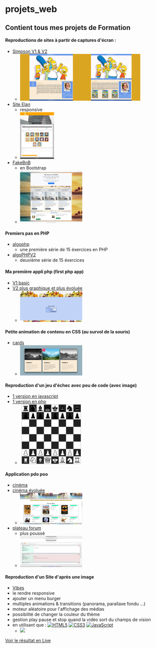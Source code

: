 # projets_web
## Contient tous mes projets de Formation


#### Reproductions de sites à partir de captures d'écran : 
  - <a href="https://github.com/Cirec-Coder/projets_web/tree/master/simpsons">Simpson V1 & V2</a>
    - <img src="https://github.com/Cirec-Coder/projets_web/blob/master/simpsons/Simpsons%20V1/capture.jpeg"  width="auto" height="150" /><img src="https://github.com/Cirec-Coder/projets_web/blob/master/simpsons/Simpsons%20V2/capture.jpeg"  width="auto" height="150" />
  - <a href="https://github.com/Cirec-Coder/projets_web/tree/master/Site%20Elan">Site Elan</a>
    - responsive
    - <img src="https://github.com/Cirec-Coder/projets_web/blob/master/Site%20Elan/capture.jpeg"  width="auto" height="150" />    
  - <a href="https://github.com/Cirec-Coder/projets_web/tree/master/FakeBNB">FakeBnB</a>
    - en Bootstrap
    - <img src="https://github.com/Cirec-Coder/projets_web/blob/master/FakeBNB/capture.jpeg"  width="200" height="auto" />



#### Premiers pas en PHP
  - <a href="https://github.com/Cirec-Coder/projets_web/tree/master/algophp">algophp</a>
    - une première série de 15 éxercices en PHP
  - <a href="https://github.com/Cirec-Coder/projets_web/tree/master/algoPHPV2">algoPHPV2</a>
    - deuxième série de 15 éxercices 
    

#### Ma première appli php (first php app)
  - <a href="https://github.com/Cirec-Coder/projets_web/tree/master/first%20php%20app/appli">V1 basic</a> 
  - <a href="https://github.com/Cirec-Coder/projets_web/tree/master/first%20php%20app/appli_v2.0">V2 plus graphique et plus évoluée</a>
    - <img src="https://github.com/Cirec-Coder/projets_web/blob/master/first%20php%20app/appli_v2.0/capture.jpg"  width="200" height="auto" />

    
#### Petite animation de contenu en CSS (au survol de la souris)
  - <a href="https://github.com/Cirec-Coder/projets_web/tree/master/cards">cards</a>
    - <img src="https://github.com/Cirec-Coder/projets_web/blob/master/cards/capture.jpg"  width="200" height="auto" />
    
    
    
#### Reproduction d'un jeu d'échec avec peu de code (avec image)
  - <a href="https://github.com/Cirec-Coder/projets_web/tree/master/echec/javascript">1 version en javascript</a>
  - <a href="https://github.com/Cirec-Coder/projets_web/tree/master/echec/php">1 version en php</a></a>
    - <img src="https://github.com/Cirec-Coder/projets_web/blob/master/echec/capture.jpg"  width="200" height="auto" />


#### Application pdo poo
  - <a href="https://github.com/Cirec-Coder/projets_web/tree/master/pdo/cinema">cinéma</a> 
  - <a href="https://github.com/Cirec-Coder/projets_web/tree/master/pdo/cinema_01">cinéma évoluée</a></a>
    - <img src="https://github.com/Cirec-Coder/projets_web/blob/master/pdo/cinema_01/capture.jpg"  width="200" height="auto" />
  - <a href="https://github.com/Cirec-Coder/projets_web/tree/master/pdo/forumPlateau">plateau forum</a>
    - plus poussé
    - <img src="https://github.com/Cirec-Coder/projets_web/blob/master/pdo/forumPlateau/capture.jpg"  width="200" height="auto" />
    
    
    
#### Reproduction d'un Site d'après une image
  - <a href="https://github.com/Cirec-Coder/projets_web/tree/master/vibes">Vibes</a>
  - le rendre responsive
  - ajouter un menu burger
  - multiples animations & transitions (panorama, parallaxe fondu ...)
  - moteur aléatoire pour l'affichage des médias
  - possibilité de changer la couleur du thème
  - gestion play pause et stop quand la vidéo sort du champs de vision
  - en utilisant que : <a target="_blank" rel="noopener noreferrer nofollow" href="https://camo.githubusercontent.com/49fbb99f92674cc6825349b154b65aaf4064aec465d61e8e1f9fb99da3d922a1/68747470733a2f2f696d672e736869656c64732e696f2f62616467652f68746d6c352d2532334533344632362e7376673f7374796c653d666f722d7468652d6261646765266c6f676f3d68746d6c35266c6f676f436f6c6f723d7768697465"><img src="https://camo.githubusercontent.com/49fbb99f92674cc6825349b154b65aaf4064aec465d61e8e1f9fb99da3d922a1/68747470733a2f2f696d672e736869656c64732e696f2f62616467652f68746d6c352d2532334533344632362e7376673f7374796c653d666f722d7468652d6261646765266c6f676f3d68746d6c35266c6f676f436f6c6f723d7768697465" alt="HTML5" data-canonical-src="https://img.shields.io/badge/html5-%23E34F26.svg?style=for-the-badge&amp;logo=html5&amp;logoColor=white" style="max-width: 100%;"></a> 
<a target="_blank" rel="noopener noreferrer nofollow" href="https://camo.githubusercontent.com/e6b67b27998fca3bccf4c0ee479fc8f9de09d91f389cccfbe6cb1e29c10cfbd7/68747470733a2f2f696d672e736869656c64732e696f2f62616467652f637373332d2532333135373242362e7376673f7374796c653d666f722d7468652d6261646765266c6f676f3d63737333266c6f676f436f6c6f723d7768697465"><img src="https://camo.githubusercontent.com/e6b67b27998fca3bccf4c0ee479fc8f9de09d91f389cccfbe6cb1e29c10cfbd7/68747470733a2f2f696d672e736869656c64732e696f2f62616467652f637373332d2532333135373242362e7376673f7374796c653d666f722d7468652d6261646765266c6f676f3d63737333266c6f676f436f6c6f723d7768697465" alt="CSS3" data-canonical-src="https://img.shields.io/badge/css3-%231572B6.svg?style=for-the-badge&amp;logo=css3&amp;logoColor=white" style="max-width: 100%;"></a>
<a target="_blank" rel="noopener noreferrer nofollow" href="https://camo.githubusercontent.com/aeddc848275a1ffce386dc81c04541654ca07b2c43bbb8ad251085c962672aea/68747470733a2f2f696d672e736869656c64732e696f2f62616467652f6a6176617363726970742d2532333332333333302e7376673f7374796c653d666f722d7468652d6261646765266c6f676f3d6a617661736372697074266c6f676f436f6c6f723d253233463744463145"><img src="https://camo.githubusercontent.com/aeddc848275a1ffce386dc81c04541654ca07b2c43bbb8ad251085c962672aea/68747470733a2f2f696d672e736869656c64732e696f2f62616467652f6a6176617363726970742d2532333332333333302e7376673f7374796c653d666f722d7468652d6261646765266c6f676f3d6a617661736372697074266c6f676f436f6c6f723d253233463744463145" alt="JavaScript" data-canonical-src="https://img.shields.io/badge/javascript-%23323330.svg?style=for-the-badge&amp;logo=javascript&amp;logoColor=%23F7DF1E" style="max-width: 100%;"></a>
    - <img src="https://github.com/Cirec-Coder/projets_web/blob/master/vibes/capture.png"  width="auto" height="400" />

<a href="https://cirec-coder.github.io/projets_web/vibes">Voir le résultat en Live</a>



